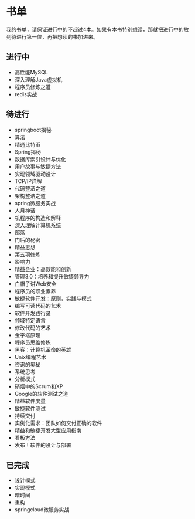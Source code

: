 # 书单

我的书单，请保证进行中的不超过4本。如果有本书特别想读，那就把进行中的放到待进行第一位，再把想读的书加进来。

## 进行中

* 高性能MySQL
* 深入理解Java虚拟机
* 程序员修炼之道
* redis实战

## 待进行

* springboot揭秘
* 算法
* 精通比特币
* Spring揭秘
* 数据库索引设计与优化
* 用户故事与敏捷方法
* 实现领域驱动设计
* TCP/IP详解
* 代码整洁之道
* 架构整洁之道
* spring微服务实战
* 人月神话
* 机程序的构造和解释
* 深入理解计算机系统
* 部落
* 门后的秘密
* 精益思想
* 第五项修炼
* 影响力
* 精益企业：高效能和创新
* 管理3.0：培养和提升敏捷领导力
* 白帽子讲Web安全
* 程序员的职业素养
* 敏捷软件开发：原则，实践与模式
* 编写可读代码的艺术
* 软件开发践行录
* 领域特定语言
* 修改代码的艺术
* 金字塔原理
* 程序员思维修炼
* 黑客：计算机革命的英雄
* Unix编程艺术
* 咨询的奥秘
* 系统思考
* 分析模式
* 硝烟中的Scrum和XP
* Google的软件测试之道
* 精益软件度量
* 敏捷软件测试
* 持续交付
* 实例化需求：团队如何交付正确的软件
* 精益和敏捷开发大型应用指南
* 看板方法
* 发布！软件的设计与部署

## 已完成

* 设计模式
* 实现模式
* 暗时间
* 重构
* springcloud微服务实战